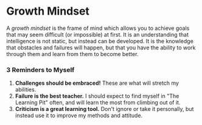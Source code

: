 # Growth Mindset

A *growth mindset* is the frame of mind which allows you to achieve goals that may seem difficult (or impossible) at first. It is an understanding that intelligence is not static, but instead can be developed. It is the knowledge that obstacles and failures will happen, but that you have the ability to work through them and learn from them to become better. 

### 3 Reminders to Myself

1. **Challenges should be embraced!** These are what will stretch my abilities.
2. **Failure is the best teacher.** I should expect to find myself in "The Learning Pit" often, and will learn the most from climbing out of it.
3. **Criticism is a great learning tool.** Don't ignore or take it personally, but instead use it to improve my methods and attitude.